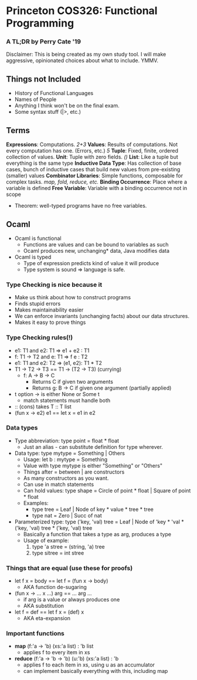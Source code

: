 # Princeton COS326: Functional Programming
### A TL;DR by Perry Cate '19

Disclaimer: This is being created as my own study tool. I will make aggressive,
opinionated choices about what to include. YMMV.


## Things not Included
 * History of Functional Languages
 * Names of People
 * Anything I think won't be on the final exam.
 * Some syntax stuff (|>, etc.)


## Terms
**Expressions**: Computations. _2+3_
**Values**: Results of computations. Not every computation has one. (Errors,
etc.) _5_
**Tuple**: Fixed, finite, ordered collection of values.
**Unit**: Tuple with zero fields. _()_
**List**: Like a tuple but everything is the same type
**Inductive Data Type**: Has collection of base cases, bunch of inductive cases
that build new values from pre-existing (smaller) values
**Combinator Libraries**: Simple functions, composable for complex tasks. _map,
fold, reduce, etc._
**Binding Occurrence**: Place where a variable is defined
**Free Variable**: Variable with a binding occurrence not in scope
  * Theorem: well-typed programs have no free variables.


## Ocaml
 * Ocaml is functional
    * Functions are values and can be bound to variables as such
    * Ocaml produces new, unchanging\* data, Java modifies data
 * Ocaml is typed
    * Type of expression predicts kind of value it will produce
    * Type system is sound => language is safe.

### Type Checking is nice because it
 * Make us think about how to construct programs
 * Finds stupid errors
 * Makes maintainability easier
 * We can enforce invariants (unchanging facts) about our data structures.
 * Makes it easy to prove things

### Type Checking rules(!)
 * e1: T1 and e2: T1 => e1 + e2 : T1
 * f: T1 -> T2 and e: T1 => f e : T2
 * e1: T1 and e2: T2 => (e1, e2): T1 * T2
 * T1 -> T2 -> T3 == T1 -> (T2 -> T3) (currying)
    * f: A -> B -> C
       * Returns C if given two arguments
       * Returns g: B -> C if given one argument (partially applied)
 * t option -> is either None or Some t
    * match statements must handle both
 * :: (cons) takes T :: T list
 * (fun x -> e2) e1 == let x = e1 in e2

### Data types
 * Type abbreviation: type point = float * float
    * Just an alias - can substitute definition for type wherever.
 * Data type: type mytype = Something | Others
    * Usage: let b : mytype = Something
    * Value with type mytype is either "Something" or "Others"
    * Things after = between | are constructors
    * As many constructors as you want.
    * Can use in match statements
    * Can hold values: type shape = Circle of point * float | Square of point *
      float
    * Examples:
       * type tree = Leaf | Node of key * value * tree * tree
       * type nat = Zero | Succ of nat
 * Parameterized type: type ('key, 'val) tree = Leaf | Node of 'key * 'val *
   ('key, 'val) tree * ('key, 'val) tree
    * Basically a function that takes a type as arg, produces a type
    * Usage of example:
      1. type 'a stree = (string, 'a) tree
      2. type sitree = int stree


### Things that are equal (use these for proofs)
 * let f x = body == let f = (fun x -> body)
    * AKA function de-sugaring
 * (fun x -> ... x ...) arg == ... arg ...
    * if arg is a value or always produces one
    * AKA substitution
 * let f = def == let f x = (def) x
    * AKA eta-expansion

### Important functions
 * **map** (f:'a -> 'b) (xs:'a list) : 'b list
   * applies f to every item in xs
 * **reduce** (f:'a -> 'b -> 'b) (u:'b) (xs:'a list) : 'b
   * applies f to each item in xs, using u as an accumulator
   * can implement basically everything with this, including map
